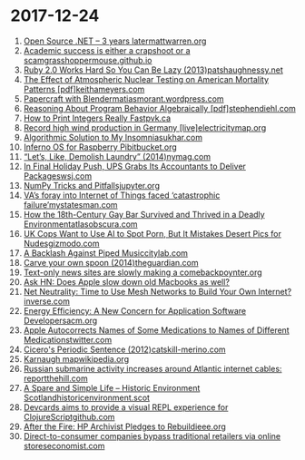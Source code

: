 # 2017-12-24
1. [Open Source .NET – 3 years latermattwarren.org](http://www.mattwarren.org/2017/12/19/Open-Source-.Net-3-years-later)
2. [Academic success is either a crapshoot or a scamgrasshoppermouse.github.io](https://grasshoppermouse.github.io/2017/12/05/academic-success-is-either-a-crapshoot-or-a-scam/)
3. [Ruby 2.0 Works Hard So You Can Be Lazy (2013)patshaughnessy.net](http://patshaughnessy.net/2013/4/3/ruby-2-0-works-hard-so-you-can-be-lazy)
4. [The Effect of Atmospheric Nuclear Testing on American Mortality Patterns [pdf]keithameyers.com](https://www.keithameyers.com/s/MeyersFalloutMortalityWebsite.pdf)
5. [Papercraft with Blendermatiasmorant.wordpress.com](https://matiasmorant.wordpress.com/2017/12/23/papercraft-with-blender/)
6. [Reasoning About Program Behavior Algebraically [pdf]stephendiehl.com](http://dev.stephendiehl.com/types_behavior.pdf)
7. [How to Print Integers Really Fastpvk.ca](https://www.pvk.ca/Blog/2017/12/22/appnexus-common-framework-its-out-also-how-to-print-integers-faster/)
8. [Record high wind production in Germany [live]electricitymap.org](https://www.electricitymap.org/?wind=false&solar=false&page=country&countryCode=DE)
9. [Algorithmic Solution to My Insomniasukhar.com](http://ilya.sukhar.com/blog/an-algorithmic-solution-to-insomnia.html)
10. [Inferno OS for Raspberry Pibitbucket.org](https://bitbucket.org/infpi/inferno-rpi)
11. [“Let’s, Like, Demolish Laundry” (2014)nymag.com](http://nymag.com/news/features/laundry-apps-2014-5/)
12. [In Final Holiday Push, UPS Grabs Its Accountants to Deliver Packageswsj.com](https://www.wsj.com/articles/in-final-holiday-push-ups-grabs-its-accountants-to-deliver-packages-1514040922)
13. [NumPy Tricks and Pitfallsjupyter.org](http://nbviewer.jupyter.org/github/vlad17/np-learn/blob/master/presentation.ipynb?flush_cache=true)
14. [VA’s foray into Internet of Things faced ‘catastrophic failure’mystatesman.com](http://www.mystatesman.com/news/local-military/foray-into-internet-things-faced-catastrophic-failure/tlxTO87eQO8uX4CFyk810J/)
15. [How the 18th-Century Gay Bar Survived and Thrived in a Deadly Environmentatlasobscura.com](https://www.atlasobscura.com/articles/regency-gay-bar-molly-houses)
16. [UK Cops Want to Use AI to Spot Porn, But It Mistakes Desert Pics for Nudesgizmodo.com](https://gizmodo.com/british-cops-want-to-use-ai-to-spot-porn-but-it-keeps-m-1821384511)
17. [A Backlash Against Piped Musiccitylab.com](https://www.citylab.com/life/2017/12/the-backlash-against-piped-music/548399/)
18. [Carve your own spoon (2014)theguardian.com](https://www.theguardian.com/lifeandstyle/2014/feb/06/carve-your-own-spoon)
19. [Text-only news sites are slowly making a comebackpoynter.org](https://www.poynter.org/news/text-only-news-sites-are-slowly-making-comeback-heres-why)
20. [Ask HN: Does Apple slow down old Macbooks as well?](https://news.ycombinator.com/item?id=15998958)
21. [Net Neutrality: Time to Use Mesh Networks to Build Your Own Internet?inverse.com](https://www.inverse.com/article/39507-mesh-networks-net-neutrality-fcc)
22. [Energy Efficiency: A New Concern for Application Software Developersacm.org](https://cacm.acm.org/magazines/2017/12/223044-energy-efficiency/fulltext)
23. [Apple Autocorrects Names of Some Medications to Names of Different Medicationstwitter.com](https://twitter.com/slatestarcodex/status/944739157988974592)
24. [Cicero's Periodic Sentence (2012)catskill-merino.com](http://www.catskill-merino.com/blog/ciceros-periodic-sentence)
25. [Karnaugh mapwikipedia.org](https://en.wikipedia.org/wiki/Karnaugh_map)
26. [Russian submarine activity increases around Atlantic internet cables: reportthehill.com](http://thehill.com/policy/defense/366290-russian-submarine-activity-increases-around-under-sea-internet-cables)
27. [A Spare and Simple Life – Historic Environment Scotlandhistoricenvironment.scot](https://blog.historicenvironment.scot/2017/09/spare-simple-life/?hootPostID=628b35092b57bacb6906ef03f09fdfd8)
28. [Devcards aims to provide a visual REPL experience for ClojureScriptgithub.com](https://github.com/bhauman/devcards)
29. [After the Fire: HP Archivist Pledges to Rebuildieee.org](https://www.spectrum.ieee.org/view-from-the-valley/geek-life/history/after-the-fire-hp-archivist-pledges-to-rebuild-what-she-can)
30. [Direct-to-consumer companies bypass traditional retailers via online storeseconomist.com](https://www.economist.com/news/business/21731429-direct-consumer-revolution-bedroom-and-bathroom-new-class-startup-upending)